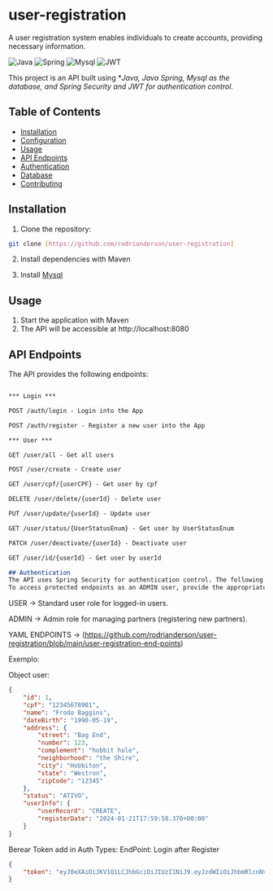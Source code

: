 # user-registration
 A user registration system enables individuals to create accounts, providing necessary information.

![Java](https://img.shields.io/badge/java-%23ED8B00.svg?style=for-the-badge&logo=openjdk&logoColor=white)
![Spring](https://img.shields.io/badge/spring-%236DB33F.svg?style=for-the-badge&logo=spring&logoColor=white)
![Mysql](https://img.shields.io/badge/mysql-%23316192.svg?style=for-the-badge&logo=postgresql&logoColor=white)
![JWT](https://img.shields.io/badge/JWT-black?style=for-the-badge&logo=JSON%20web%20tokens)

This project is an API built using **Java, Java Spring, Mysql as the database, and Spring Security and JWT for authentication control.*

## Table of Contents

- [Installation](#installation)
- [Configuration](#configuration)
- [Usage](#usage)
- [API Endpoints](#api-endpoints)
- [Authentication](#authentication)
- [Database](#database)
- [Contributing](#contributing)

## Installation

1. Clone the repository:

```bash
git clone [https://github.com/rodrianderson/user-registration]
```

2. Install dependencies with Maven

3. Install [Mysql](https://www.mysql.com/)

## Usage

1. Start the application with Maven
2. The API will be accessible at http://localhost:8080


## API Endpoints
The API provides the following endpoints:

```markdown

*** Login ***

POST /auth/login - Login into the App

POST /auth/register - Register a new user into the App

*** User ***

GET /user/all - Get all users

POST /user/create - Create user

GET /user/cpf/{userCPF} - Get user by cpf

DELETE /user/delete/{userId} - Delete user

PUT /user/update/{userId} - Update user

GET /user/status/{UserStatusEnum} - Get user by UserStatusEnum

PATCH /user/deactivate/{userId} - Deactivate user

GET /user/id/{userId} - Get user by userId

## Authentication
The API uses Spring Security for authentication control. The following roles are available:
To access protected endpoints as an ADMIN user, provide the appropriate authentication credentials in the request header.

```
USER -> Standard user role for logged-in users.

ADMIN -> Admin role for managing partners (registering new partners).

YAML ENDPOINTS -> (https://github.com/rodrianderson/user-registration/blob/main/user-registration-end-points)

Exemplo:

Object user:
```json
{
	"id": 1,
	"cpf": "12345678901",
	"name": "Frodo Baggins",
	"dateBirth": "1990-05-19",
	"address": {
		"street": "Bag End",
		"number": 123,
		"complement": "hobbit hole",
		"neighborhood": "the Shire",
		"city": "Hobbiton",
		"state": "Westron",
		"zipCode": "12345"
	},
	"status": "ATIVO",
	"userInfo": {
		"userRecord": "CREATE",
		"registerDate": "2024-01-21T17:59:58.370+00:00"
	}
}
```
Berear Token add in Auth Types:
EndPoint: Login after Register
```json
{
	"token": "eyJ0eXAiOiJKV1QiLCJhbGciOiJIUzI1NiJ9.eyJzdWIiOiJhbmRlcnNvbiIsImlzcyI6ImF1dGgtYXBpIiwiZXhwIjoxNzA1ODgzNDI4fQ.pJkfEWX6tN3pRmPTMk_NPDZBWyNW8zC24bpJJ_vIPiQ"
}




